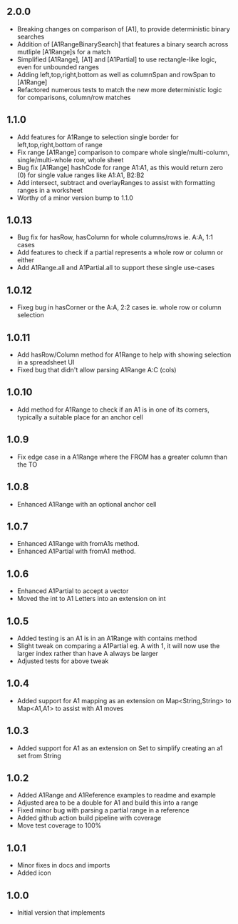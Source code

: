 ## 2.0.0
- Breaking changes on comparison of [A1], to provide deterministic binary searches
- Addition of [A1RangeBinarySearch] that features a binary search across mutliple [A1Range]s for a match
- Simplified [A1Range], [A1] and [A1Partial] to use rectangle-like logic, even for unbounded ranges
- Adding left,top,right,bottom as well as columnSpan and rowSpan to [A1Range]
- Refactored numerous tests to match the new more deterministic logic for comparisons, column/row matches

## 1.1.0

- Add features for A1Range to selection single border for left,top,right,bottom of range
- Fix range [A1Range] comparison to compare whole single/multi-column, single/multi-whole row, whole sheet
- Bug fix [A1Range] hashCode for range A1:A1, as this would return zero (0) for single value ranges like A1:A1, B2:B2
- Add intersect, subtract and overlayRanges to assist with formatting ranges in a worksheet
- Worthy of a minor version bump to 1.1.0

## 1.0.13

- Bug fix for hasRow, hasColumn for whole columns/rows ie. A:A, 1:1 cases
- Add features to check if a partial represents a whole row or column or either
- Add A1Range.all and A1Partial.all to support these single use-cases

## 1.0.12

- Fixeg bug in hasCorner or the A:A, 2:2 cases ie. whole row or column selection

## 1.0.11

- Add hasRow/Column method for A1Range to help with showing selection in a spreadsheet UI
- Fixed bug that didn't allow parsing A1Range A:C (cols)

## 1.0.10

- Add method for A1Range to check if an A1 is in one of its corners, typically a suitable place for an anchor cell

## 1.0.9

- Fix edge case in a A1Range where the FROM has a greater column than the TO

## 1.0.8

- Enhanced A1Range with an optional anchor cell

## 1.0.7

- Enhanced A1Range with fromA1s method.
- Enhanced A1Partial with fromA1 method.

## 1.0.6

- Enhanced A1Partial to accept a vector
- Moved the int to A1 Letters into an extension on int

## 1.0.5

- Added testing is an A1 is in an A1Range with contains method
- Slight tweak on comparing a A1Partial eg. A with 1, it will now use the larger index rather than have A always be larger
- Adjusted tests for above tweak

## 1.0.4

- Added support for A1 mapping as an extension on Map<String,String> to Map<A1,A1> to assist with A1 moves

## 1.0.3

- Added support for A1 as an extension on Set to simplify creating an a1 set from String 

## 1.0.2

- Added A1Range and A1Reference examples to readme and example
- Adjusted area to be a double for A1 and build this into a range
- Fixed minor bug with parsing a partial range in a reference
- Added github action build pipeline with coverage
- Move test coverage to 100%

## 1.0.1

- Minor fixes in docs and imports
- Added icon

## 1.0.0

- Initial version that implements 
